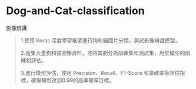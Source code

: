 # Dog-and-Cat-classification
影像辨識

>1.使用 Keras 深度學習框架進行狗和貓圖片分類，測試影像辨識模型。
>
>2.蒐集大量狗和貓圖像資料，並將其劃分為訓練集和測試集，用於模型的訓練和評估。
> 
>3.進行模型評估，使用 Precision、Recall、F1-Score 和準確率等評估指標，確保模型達到0.99的高準確率目標。
> 
